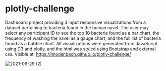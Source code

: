 # plotly-challenge
Dashboard project providing 3 input responsive visualizations from a dataset pertaining to bacteria found in the human navel. The user may select any participant ID to see the top 10 bacteria found as a bar chart, the frequency of washing the navel as a gauge chart, and the full list of bacteria found as a bubble chart. All visualizations were generated from JavaScript using D3 and plotly, and the html was styled using Bootstrap and external css.
Visible at: https://lmodenbach.github.io/plotly-challenge/


![2021-06-29 (2)](https://user-images.githubusercontent.com/44123311/123890461-192ac380-d90c-11eb-9177-e3b26ba33cab.png)


 
